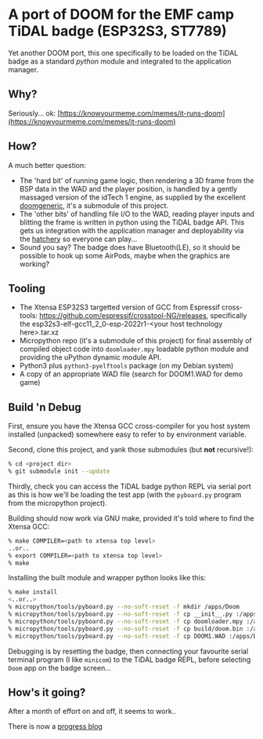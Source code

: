 # A port of DOOM for the EMF camp TiDAL badge (ESP32S3, ST7789)

Yet another DOOM port, this one specifically to be loaded on the TiDAL badge
as a standard _python_ module and integrated to the application manager.

## Why?

Seriously... ok: [https://knowyourmeme.com/memes/it-runs-doom](https://knowyourmeme.com/memes/it-runs-doom)

## How?

A much better question:

 * The 'hard bit' of running game logic, then rendering a 3D frame from the
   BSP data in the WAD and the player position, is handled by a gently
   massaged version of the idTech 1 engine, as supplied by the excellent
   [doomgeneric](https://github.com/ozkl/doomgeneric), it's a submodule
   of this project.
 * The 'other bits' of handling file I/O to the WAD, reading player inputs
   and blitting the frame is written in python using the TiDAL badge API. This
   gets us integration with the application manager and deployability via the
   [hatchery](https://2022.badge.emfcamp.org/) so everyone can play...
 * Sound you say? The badge does have Bluetooth(LE), so it should be possible
   to hook up some AirPods, maybe when the graphics are working?

## Tooling

 * The Xtensa ESP32S3 targetted version of GCC from Espressif cross-tools:
   https://github.com/espressif/crosstool-NG/releases, specifically the
   esp32s3-elf-gcc11_2_0-esp-2022r1-&lt;your host technology here&gt;.tar.xz
 * Micropython repo (it's a submodule of this project) for final assembly
   of compiled object code into `doomloader.mpy` loadable python module
   and providing the uPython dynamic module API.
 * Python3 plus `python3-pyelftools` package (on my Debian system)
 * A copy of an appropriate WAD file (search for DOOM1.WAD for demo game)

## Build 'n Debug

First, ensure you have the Xtensa GCC cross-compiler for you host system
installed (unpacked) somewhere easy to refer to by environment variable.

Second, clone this project, and yank those submodules (but __not__ recursive!):
```bash
% cd <project dir>
% git submodule init --update
```

Thirdly, check you can access the TiDAL badge python REPL via serial port
as this is how we'll be loading the test app (with the `pyboard.py` program
from the micropython project).

Building should now work via GNU make, provided it's told where to find the
Xtensa GCC:
```bash
% make COMPILER=<path to xtensa top level>
..or..
% export COMPILER=<path to xtensa top level>
% make
```

Installing the built module and wrapper python looks like this:
```bash
% make install
<..or..>
% micropython/tools/pyboard.py --no-soft-reset -f mkdir /apps/Doom
% micropython/tools/pyboard.py --no-soft-reset -f cp __init__.py :/apps/Doom/
% micropython/tools/pyboard.py --no-soft-reset -f cp doomloader.mpy :/apps/Doom/
% micropython/tools/pyboard.py --no-soft-reset -f cp build/doom.bin :/apps/Doom/
% micropython/tools/pyboard.py --no-soft-reset -f cp DOOM1.WAD :/apps/Doom/
```

Debugging is by resetting the badge, then connecting your favourite serial
terminal program (I like `minicom`) to the TiDAL badge REPL, before selecting
`Doom` app on the badge screen...

## How's it going?

After a month of effort on and off, it seems to work..

There is now a [progress blog](https://github.com/phlash/doom-tidal/discussions/2)
